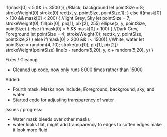if(mask[0] < 5 && i < 3500 ){ //Black, background
  let pointSize = 8;
  strokeWeight(0)
  stroke(0)
  rect(x, y, pointSize, pointSize,1);
}
else if(mask[0] > 100 && mask[0] < 200) { //light Grey, Sky
  let pointSize = 7;
  strokeWeight(0);
  fill(pix[0], pix[1], pix[2], 255)
  ellipse(x, y, pointSize, pointSize)
}
else if(mask[0] > 5 && mask[0] < 100) { //Dark Grey, Foreground
  let pointSize = 4;
  strokeWeight(0);
  rect(x, y, pointSize, pointSize,2)
}
else if(mask[0] > 200 && i < 1500){ //White, water
  let pointSize = random(4, 10);
  stroke(pix[0], pix[1], pix[2])
  strokeWeight(pointSize)
    line(x - random(5,20), y, x + random(5,20), y)
}

Fixes / Cleanup

  - Cleaned up code, now only runs 8000 times rather than 15000

Added:

  + Fourth mask, Masks now include, Foreground, background, sky, and water
  + Started code for adjusting transparency of water

Issues / progress:

  - Water mask bleeds over other masks
  - water looks flat, might add transparency to edges to soften edges make it look more fluid.
